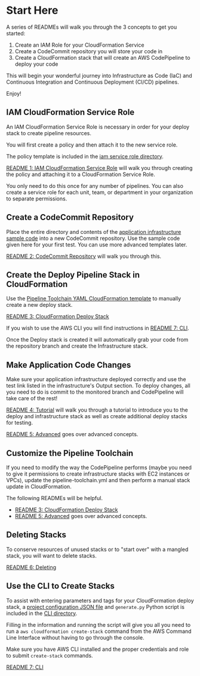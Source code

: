 # Start Here

A series of READMEs will walk you through the 3 concepts to get you started:

1. Create an IAM Role for your CloudFormation Service
2. Create a CodeCommit repository you will store your code in
3. Create a CloudFormation stack that will create an AWS CodePipeline to deploy your code

This will begin your wonderful journey into Infrastructure as Code (IaC) and Continuous Integration and Continuous Deployment (CI/CD) pipelines.

Enjoy!

## IAM CloudFormation Service Role

An IAM CloudFormation Service Role is necessary in order for your deploy stack to create pipeline resources.

You will first create a policy and then attach it to the new service role.

The policy template is included in the [iam service role directory](../iam-cloudformation-service-role/ATLANTIS-CloudFormationServicePolicy.json).

[README 1: IAM CloudFormation Service Role](../iam-cloudformation-service-role/README-1-IAM-CF-Service-Role.md) will walk you through creating the policy and attaching it to a CloudFormation Service Role.

You only need to do this once for any number of pipelines. You can also create a service role for each unit, team, or department in your organization to separate permissions.

## Create a CodeCommit Repository

Place the entire directory and contents of the [application infrastructure sample code](../application-infrastructure/) into a new CodeCommit repository. Use the sample code given here for your first test. You can use more advanced templates later. 

[README 2: CodeCommit Repository](./README-2-CodeCommit-Repository.md) will walk you through this.

## Create the Deploy Pipeline Stack in CloudFormation

Use the [Pipeline Toolchain YAML CloudFormation template](./pipeline-toolchain.yml) to manually create a new deploy stack.

[README 3: CloudFormation Deploy Stack](./README-3-CloudFormation-Deploy-Stack.md) 

If you wish to use the AWS CLI you will find instructions in [README 7: CLI](./README-7-CLI.md).

Once the Deploy stack is created it will automatically grab your code from the repository branch and create the Infrastructure stack.

## Make Application Code Changes

Make sure your application infrastructure deployed correctly and use the test link listed in the infrastructure's Output section. To deploy changes, all you need to do is commit to the monitored branch and CodePipeline will take care of the rest!

[README 4: Tutorial](./README-4-Tutorial.md) will walk you through a tutorial to introduce you to the deploy and infrastructure stack as well as create additional deploy stacks for testing.

[README 5: Advanced](./README-5-Advanced.md) goes over advanced concepts.

## Customize the Pipeline Toolchain

If you need to modify the way the CodePipeline performs (maybe you need to give it permissions to create infrastructure stacks with EC2 instances or VPCs), update the pipeline-toolchain.yml and then perform a manual stack update in CloudFormation.

The following READMEs will be helpful.

- [README 3: CloudFormation Deploy Stack](./README-3-CloudFormation-Deploy-Stack.md)
- [README 5: Advanced](./README-5-Advanced.md) goes over advanced concepts.

## Deleting Stacks

To conserve resources of unused stacks or to "start over" with a mangled stack, you will want to delete stacks.

[README 6: Deleting](./README-6-Deleting.md)

## Use the CLI to Create Stacks

To assist with entering parameters and tags for your CloudFormation deploy stack, a [project configuration JSON file](./cli/config-stack.json) and `generate.py` Python script is included in the [CLI directory](./cli/).

Filling in the information and running the script will give you all you need to run a `aws cloudformation create-stack` command from the AWS Command Line Interface without having to go through the console.

Make sure you have AWS CLI installed and the proper credentials and role to submit `create-stack` commands.

[README 7: CLI](./README-7-CLI.md)
